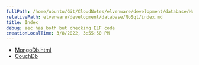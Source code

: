 ```yaml
---
fullPath: /home/ubuntu/Git/CloudNotes/elvenware/development/database/NoSql/index.md
relativePath: elvenware/development/database/NoSql/index.md
title: Index
debug: aec has both but checking ELF code
creationLocalTime: 3/8/2022, 3:55:50 PM
---
```


<!-- toc -->
<!-- tocstop -->

* [MongoDb.html](MongoDb.html)
* [CouchDb](CouchDb.md)
